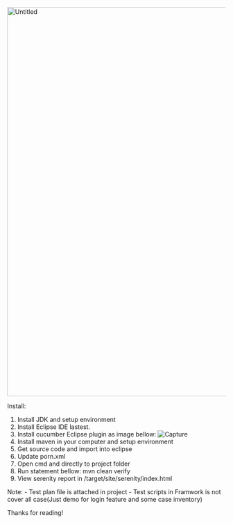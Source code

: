 <img width="897" alt="Untitled" src="https://user-images.githubusercontent.com/117080846/199010210-b00ae1c5-e2d8-45c8-af66-f6344646d7e0.png">


Install:
1. Install JDK and setup environment
2. Install Eclipse IDE lastest.
3. Install cucumber Eclipse plugin as image bellow:
![Capture](https://user-images.githubusercontent.com/117080846/199011935-22ba6ca9-a54a-4f17-a2ff-5a6ed7475378.JPG)
4. Install maven in your computer and setup environment
4. Get source code and import into eclipse
5. Update porn.xml
6. Open cmd and directly to project folder
7. Run statement bellow: mvn clean verify
8. View serenity report in /target/site/serenity/index.html

Note: - Test plan file is attached in project
      - Test scripts in Framwork is not cover all case(Just demo for login feature and some case inventory)
      
 Thanks for reading!

